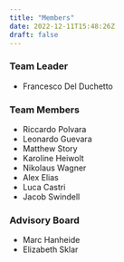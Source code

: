 ```yaml
---
title: "Members"
date: 2022-12-11T15:48:26Z
draft: false 
---
```



### Team Leader
 - Francesco Del Duchetto

### Team Members
 - Riccardo Polvara
 - Leonardo Guevara
 - Matthew Story
 - Karoline Heiwolt
 - Nikolaus Wagner
 - Alex Elias
 - Luca Castri
 - Jacob Swindell


### Advisory Board
- Marc Hanheide
- Elizabeth Sklar
